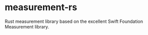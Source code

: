 # measurement-rs

Rust measurement library based on the excellent Swift Foundation Measurement library.
